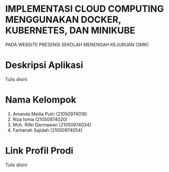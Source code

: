 #  IMPLEMENTASI CLOUD COMPUTING MENGGUNAKAN DOCKER, KUBERNETES, DAN MINIKUBE
PADA WEBSITE PRESENSI SEKOLAH MENENGAH KEJURUAN (SMK)

# Deskripsi Aplikasi
Tulis disini

# Nama Kelompok
1. Amanda Meilia Putri (21050974016)
2. Riza Ismia          (21050974020)
3. Moh. Rifki Darmawan (21050974034)
4. Farhanah Sajidah    (21050974054)

# Link Profil Prodi
Tulis disini
